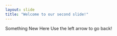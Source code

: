 ```yaml
---
layout: slide
title: "Welcome to our second slide!"
---
```

Something New Here
Use the left arrow to go back!